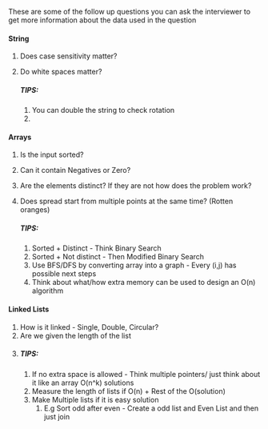 These are some of the follow up questions you can ask the interviewer to get more information about the data used in the question

#### String
1. Does case sensitivity matter?
2. Do white spaces matter?

    ##### TIPS:
    1. You can double the string to check rotation
    2. 

#### Arrays
1. Is the input sorted?
2. Can it contain Negatives or Zero?
3. Are the elements distinct? If they are not how does the problem work?
4. Does spread start from multiple points at the same time? (Rotten oranges)

    ##### TIPS:
      1. Sorted + Distinct - Think Binary Search 
      2. Sorted + Not distinct - Then Modified Binary Search
      3. Use BFS/DFS by converting array into a graph - Every (i,j) has possible next steps
      4. Think about what/how extra memory can be used to design an O(n) algorithm

#### Linked Lists
1. How is it linked - Single, Double, Circular?
2. Are we given the length of the list 
3. 
    ##### TIPS:
    1. If no extra space is allowed - Think multiple pointers/ just think about it like an array O(n^k) solutions
    2. Measure the length of lists if O(n) + Rest of the O(solution) 
    3. Make Multiple lists if it is easy solution
        1. E.g Sort odd after even - Create a odd list and Even List and then just join
